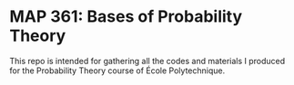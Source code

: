 # MAP 361: Bases of Probability Theory

This repo is intended for gathering all the codes and materials I produced for the Probability Theory course of École Polytechnique. 